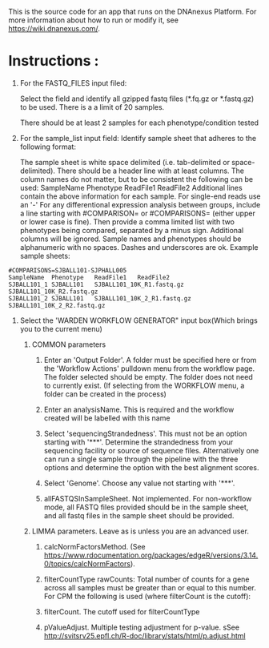 <!-- dx-header -->
This is the source code for an app that runs on the DNAnexus Platform.
For more information about how to run or modify it, see
https://wiki.dnanexus.com/.
<!-- /dx-header -->




# Instructions :

1. For the FASTQ_FILES input filed:

    Select the field and identify all gzipped fastq files (*.fq.gz or *.fastq.gz) to be used.  There is a a limit of 20 samples.

    There should be at least 2 samples for each phenotype/condition tested

1. For the sample_list input field:
Identify sample sheet that adheres to the following format:

    The sample sheet is white space delimited (i.e. tab-delimited or space-delimited).  There should be a header line with at least columns.  The column names do not matter, but to be consistent the following can be used:
    SampleName	Phenotype	ReadFile1	ReadFile2
    Additional lines contain the above information for each sample.  For single-end reads use an '-'
    For any differentional expression analysis between groups, include a line starting with #COMPARISON=  or #COMPARISONS=   (either upper or lower case is fine).  Then provide a comma limited list with two phenotypes being compared, separated by a minus sign.  Additional columns will be ignored.
    Sample names and phenotypes should be alphanumeric with no spaces.  Dashes and underscores are ok.
    Example sample sheets:


```
#COMPARISONS=SJBALL101-SJPHALL005
SampleName	Phenotype	ReadFile1	ReadFile2
SJBALL101_1	SJBALL101	SJBALL101_10K_R1.fastq.gz	SJBALL101_10K_R2.fastq.gz
SJBALL101_2	SJBALL101	SJBALL101_10K_2_R1.fastq.gz	SJBALL101_10K_2_R2.fastq.gz
```

1. Select the 'WARDEN WORKFLOW GENERATOR" input box(Which brings you to the current menu)

    1. COMMON parameters

        1.  Enter an 'Output Folder'.  A folder must be specified here or from the 'Workflow Actions' pulldown menu from the workflow page.   The folder selected should be empty.  The folder does not need to currently exist.  (If selecting from the WORKFLOW menu, a folder can be created in the process)

        1.  Enter an analysisName.  This is required and the workflow created will be labelled with this name

        1.  Select 'sequencingStrandedness'.  This must not be an option starting with '***'. Determine the strandedness from your sequencing facility or source of sequence files.  Alternatively one can run a single sample through the pipeline with the three options and determine the option with the best alignment scores.

        1.  Select 'Genome'.  Choose any value not starting with '***'.  

        1.  allFASTQSInSampleSheet.  Not implemented.  For non-workflow mode, all FASTQ files provided should be in the sample sheet,  and all fastq files in the sample sheet should be provided.

    1.  LIMMA parameters.  Leave as is unless you are an advanced user. 
        1. calcNormFactorsMethod.  (See https://www.rdocumentation.org/packages/edgeR/versions/3.14.0/topics/calcNormFactors).  

        1. filterCountType  rawCounts: Total number of counts for a gene across all samples must be greater than or equal to this number.  For CPM  the following is used (where filterCount is the cutoff):

        1. filterCount.  The cutoff used for filterCountType
        1. pValueAdjust.  Multiple testing adjustment for p-value.
           sSee http://svitsrv25.epfl.ch/R-doc/library/stats/html/p.adjust.html


